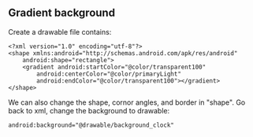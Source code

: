 ## Gradient background
Create a drawable file contains:
```
<?xml version="1.0" encoding="utf-8"?>
<shape xmlns:android="http://schemas.android.com/apk/res/android"
    android:shape="rectangle">
    <gradient android:startColor="@color/transparent100"
        android:centerColor="@color/primaryLight"
        android:endColor="@color/transparent100"></gradient>
</shape>
```

We can also change the shape, cornor angles, and border in "shape". Go back to xml, change the background to drawable:
```
android:background="@drawable/background_clock"
```
